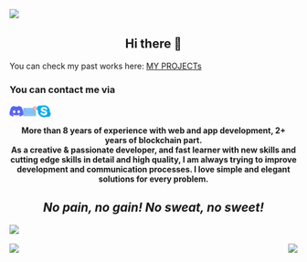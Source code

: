 ![](https://komarev.com/ghpvc/?username=dev-tom-0108&color=yellow)

<h2 align = "center">
Hi there 👋
</h2>

You can check my past works here: <a href="https://github.com/dev-tom-0108/-MY-Projects-README-">MY PROJECTs</a>

<h3 >You can contact me via </h3>

<a href="https://discordapp.com/users/946819354182418492"><img align="left" src="https://raw.githubusercontent.com/dev-tom-0108/dev-tom-0108/main/images/discord.svg" alt="Oura | Discord" width="24px"/></a>
<a href="mailto:eros1030109@gmail.com"><img align="left" src="https://raw.githubusercontent.com/dev-tom-0108/dev-tom-0108/main/images/email.svg" alt="Oura | Email" width="24px"/></a>
<a href="https://join.skype.com/invite/OB8CWgBxi2qJ"><img align="left" src="https://raw.githubusercontent.com/dev-tom-0108/dev-tom-0108/main/images/skype.svg" alt="Oura | Skype" width="24px"/></a>
<br/>

<h4 align="center">
More than 8 years of experience with web and app development, 2+ years of blockchain part. 
<br />
As a creative & passionate developer, and fast learner with new skills and cutting edge skills in detail and high quality, I am always trying to improve development and communication processes. I love simple and elegant solutions for every problem.
<br />
</h4>

<i><h2 align="center">No pain, no gain! No sweat, no sweet!</h2></i>

![](https://cdn1.vc4a.com/media/2021/08/github-banner.jpg)

<p>
<img align="" height="170px" src="https://github-readme-stats.vercel.app/api/top-langs/?username=dev-tom-0108&exclude_repo=dev-tom-0108.github.io,free-for-dev&layout=compact&langs_count=8&theme=radical">
<img align="right" height="170px" src="https://github-readme-stats.vercel.app/api?username=dev-tom-0108&sshow_icons=true&theme=radical&count_private=true">
</p>
